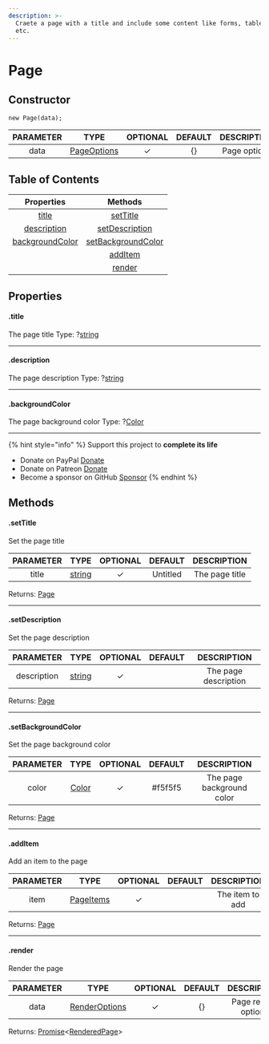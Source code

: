 ```yaml
---
description: >-
  Craete a page with a title and include some content like forms, tables, cards,
  etc.
---
```


# Page

## Constructor

```
new Page(data);
```

| PARAMETER |                    TYPE                   | OPTIONAL | DEFAULT |  DESCRIPTION |
| :-------: | :---------------------------------------: | :------: | :-----: | :----------: |
|    data   | [PageOptions](../typedefs/PageOptions.md) |     ✓    |    {}   | Page options |

## Table of Contents

|                  Properties                 |                      Methods                      |
| :-----------------------------------------: | :-----------------------------------------------: |
|           [title](page.md#.title)           |           [setTitle](page.md#.settitle)           |
|     [description](page.md#.description)     |     [setDescription](page.md#.setdescription)     |
| [backgroundColor](page.md#.backgroundcolor) | [setBackgroundColor](page.md#.setbackgroundcolor) |
|                                             |            [addItem](page.md#.additem)            |
|                                             |             [render](page.md#.render)             |

## Properties

#### **.title**

The page title Type: ?[string](https://developer.mozilla.org/en-US/docs/Web/JavaScript/Reference/Global\_Objects/String)

***

#### **.description**

The page description Type: ?[string](https://developer.mozilla.org/en-US/docs/Web/JavaScript/Reference/Global\_Objects/String)

***

#### **.backgroundColor**

The page background color Type: ?[Color](../typedefs/Color.md)

***

{% hint style="info" %}
Support this project to **complete its life**

* Donate on PayPal [Donate](https://www.paypal.me/abd0009)
* Donate on Patreon [Donate](https://www.patreon.com/abdo9)
* Become a sponsor on GitHub [Sponsor](https://github.com/sponsors/abdooo9)
{% endhint %}

## Methods

#### **.setTitle**

Set the page title

| PARAMETER |                                                TYPE                                                | OPTIONAL |  DEFAULT |   DESCRIPTION  |
| :-------: | :------------------------------------------------------------------------------------------------: | :------: | :------: | :------------: |
|   title   | [string](https://developer.mozilla.org/en-US/docs/Web/JavaScript/Reference/Global\_Objects/String) |     ✓    | Untitled | The page title |

Returns: [Page](page.md)

***

#### **.setDescription**

Set the page description

|  PARAMETER  |                                                TYPE                                                | OPTIONAL | DEFAULT |      DESCRIPTION     |
| :---------: | :------------------------------------------------------------------------------------------------: | :------: | :-----: | :------------------: |
| description | [string](https://developer.mozilla.org/en-US/docs/Web/JavaScript/Reference/Global\_Objects/String) |     ✓    |         | The page description |

Returns: [Page](page.md)

***

#### **.setBackgroundColor**

Set the page background color

| PARAMETER |              TYPE             | OPTIONAL | DEFAULT |        DESCRIPTION        |
| :-------: | :---------------------------: | :------: | :-----: | :-----------------------: |
|   color   | [Color](../typedefs/Color.md) |     ✓    | #f5f5f5 | The page background color |

Returns: [Page](page.md)

***

#### **.addItem**

Add an item to the page

| PARAMETER |                  TYPE                 | OPTIONAL | DEFAULT |   DESCRIPTION   |
| :-------: | :-----------------------------------: | :------: | :-----: | :-------------: |
|    item   | [PageItems](../typedefs/PageItems.md) |     ✓    |         | The item to add |

Returns: [Page](page.md)

***

#### **.render**

Render the page

| PARAMETER |                        TYPE                       | OPTIONAL | DEFAULT |     DESCRIPTION     |
| :-------: | :-----------------------------------------------: | :------: | :-----: | :-----------------: |
|    data   | [RenderOptions](../typedefs/PageRenderOptions.md) |     ✓    |    {}   | Page render options |

Returns: [Promise](https://developer.mozilla.org/en-US/docs/Web/JavaScript/Reference/Global\_Objects/Promise)<[RenderedPage](../typedefs/RenderedPage.md)>
